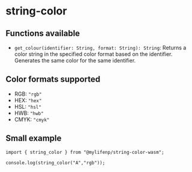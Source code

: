# string-color

## Functions available
- `get_colour(identifier: String, format: String): String`: Returns a color string in the specified color format based on the identifier. Generates the same color for the same identifier.

## Color formats supported
- RGB: `"rgb"`
- HEX: `"hex"`
- HSL: `"hsl"`
- HWB: `"hwb"`
- CMYK: `"cmyk"`

## Small example
```JS
import { string_color } from "@mylifenp/string-color-wasm";

console.log(string_color("A","rgb"));
```
